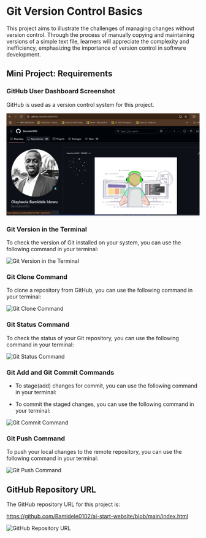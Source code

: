# Git Version Control Basics

This project aims to illustrate the challenges of managing changes without version control.
Through the process of manually copying and maintaining versions of a simple text file, learners
will appreciate the complexity and inefficiency, emphasizing the importance of version control
in software development.

## Mini Project: Requirements

### GitHub User Dashboard Screenshot

GitHub is used as a version control system for this project.

![GitHub User Dashboard Screenshot](/git-version-control-basics/images/github-dashboard.png)

### Git Version in the Terminal

To check the version of Git installed on your system, you can use the following command in your terminal:

<!-- ```bash
git --version
``` -->
![Git Version in the Terminal](/git-version-control-basics/images/git-version.png)

### Git Clone Command

To clone a repository from GitHub, you can use the following command in your terminal:
<!-- 
```bash
git clone <repository-url>
``` -->

![Git Clone Command](/git-version-control-basics/images/git-clone.png)

### Git Status Command

To check the status of your Git repository, you can use the following command in your terminal:
<!-- 
```bash
git status
``` -->

![Git Status Command](/git-version-control-basics/images/git-status.png)

### Git Add and Git Commit Commands

- To stage(add) changes for commit, you can use the following command in your terminal:
<!-- 
```bash
git add <file-name>
``` -->

- To commit the staged changes, you can use the following command in your terminal:
<!-- 
```bash
git commit -m "Your commit message"
``` -->

![Git Commit Command](/git-version-control-basics/images/git-add-commit.png)

### Git Push Command

To push your local changes to the remote repository, you can use the following command in your terminal:
<!-- 
```bash
git push
``` -->

![Git Push Command](/git-version-control-basics/images/git-push.png)

## GitHub Repository URL

The GitHub repository URL for this project is:

https://github.com/Bamidele0102/ai-start-website/blob/main/index.html

![GitHub Repository URL](/git-version-control-basics/images/git-url.png)
